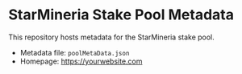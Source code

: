 # StarMineria Stake Pool Metadata

This repository hosts metadata for the StarMineria stake pool.

- Metadata file: `poolMetaData.json`
- Homepage: https://yourwebsite.com
